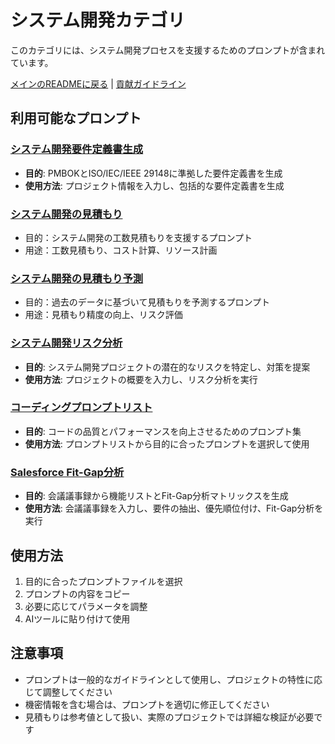 # システム開発カテゴリ

このカテゴリには、システム開発プロセスを支援するためのプロンプトが含まれています。

[メインのREADMEに戻る](../README.md) | [貢献ガイドライン](../CONTRIBUTING.md)

## 利用可能なプロンプト

### [システム開発要件定義書生成](pmbok_requirements_definition_prompt.yaml)
- **目的**: PMBOKとISO/IEC/IEEE 29148に準拠した要件定義書を生成
- **使用方法**: プロジェクト情報を入力し、包括的な要件定義書を生成

### [システム開発の見積もり](システム開発見積もり.md)
- 目的：システム開発の工数見積もりを支援するプロンプト
- 用途：工数見積もり、コスト計算、リソース計画

### [システム開発の見積もり予測](システム開発見積もり予測.md)
- 目的：過去のデータに基づいて見積もりを予測するプロンプト
- 用途：見積もり精度の向上、リスク評価

### [システム開発リスク分析](system-development-risk-analysis.yaml)
- **目的**: システム開発プロジェクトの潜在的なリスクを特定し、対策を提案
- **使用方法**: プロジェクトの概要を入力し、リスク分析を実行

### [コーディングプロンプトリスト](vibe-coding-prompt-library.md)
- **目的**: コードの品質とパフォーマンスを向上させるためのプロンプト集
- **使用方法**: プロンプトリストから目的に合ったプロンプトを選択して使用

### [Salesforce Fit-Gap分析](salesforce-fit-and-gap.yaml)
- **目的**: 会議議事録から機能リストとFit-Gap分析マトリックスを生成
- **使用方法**: 会議議事録を入力し、要件の抽出、優先順位付け、Fit-Gap分析を実行


## 使用方法

1. 目的に合ったプロンプトファイルを選択
2. プロンプトの内容をコピー
3. 必要に応じてパラメータを調整
4. AIツールに貼り付けて使用

## 注意事項

- プロンプトは一般的なガイドラインとして使用し、プロジェクトの特性に応じて調整してください
- 機密情報を含む場合は、プロンプトを適切に修正してください
- 見積もりは参考値として扱い、実際のプロジェクトでは詳細な検証が必要です 
